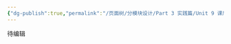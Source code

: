```yaml
---
{"dg-publish":true,"permalink":"/页面树/分模块设计/Part 3 实践篇/Unit 9 课后实践与认证/","dgPassFrontmatter":true,"noteIcon":"","created":"","updated":""}
---
```


待编辑